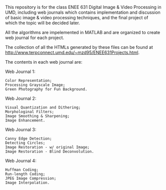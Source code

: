 This repository is for the class ENEE 631 Digital Image & Video Processing in UMD, including web journals which contains implementation and discussion of basic image & video processing techniques, and the final project of which the topic will be decided later.

All the algorithms are impelemented in MATLAB and are organized to create web journal for each project.

The collection of all the HTMLs generated by these files can be found at http://www.terpconnect.umd.edu/~mzd95/ENEE631Projects.html. 



The contents in each web journal are:

Web Journal 1:

    Color Representation;
    Processing Grayscale Image;
    Green Photography for Fun Background.
  


Web Journal 2:

    Visual Quantization and Dithering;
    Morphologinal Filters;
    Image Smoothing & Sharpening;
    Image Enhancement.
  


Web Journal 3:

    Canny Edge Detection;
    Detecting Circles;
    Image Restoration - w/ original Image;
    Image Restoration - Blind Deconvolution.
  


Web Journal 4:
    
    Huffman Coding;
    Run-length Coding;
    JPEG Image Compression;
    Image Interpolation.
  
